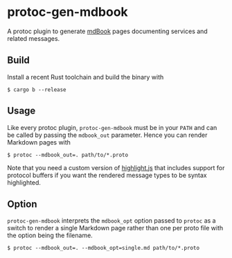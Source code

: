 # protoc-gen-mdbook

A protoc plugin to generate [mdBook](https://rust-lang.github.io/mdBook/) pages
documenting services and related messages.


## Build

Install a recent Rust toolchain and build the binary with

    $ cargo b --release


## Usage

Like every protoc plugin, `protoc-gen-mdbook` must be in your `PATH` and can be
called by passing the `mdbook_out` parameter. Hence you can render Markdown
pages with

    $ protoc --mdbook_out=. path/to/*.proto

Note that you need a custom version of [highlight.js](https://highlightjs.org)
that includes support for protocol buffers if you want the rendered message
types to be syntax highlighted.


## Option

`protoc-gen-mdbook` interprets the `mdbook_opt` option passed to `protoc` as a
switch to render a single Markdown page rather than one per proto file with the
option being the filename.

    $ protoc --mdbook_out=. --mdbook_opt=single.md path/to/*.proto
